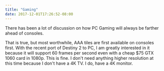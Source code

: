 ```yaml
---
title: "Gaming"
date: 2017-12-01T17:26:52-08:00
---
```

There has been a lot of discussion on how PC Gaming will always be farther ahead of consoles.

That is true, but most worthwhile, AAA tiles are first available on consoles first. With the recent
port of Destiny 2 to PC, I am greatly interested in it because it will support 60 frames per second even
with a cheap $75 GTX 1060 card in 1080p. This is fine. I don't need anything higher resolution at this time
because I don't have a 4K TV. I do, have a 4K monitor. 
